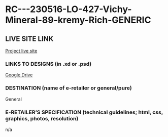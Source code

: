 # RC---230516-LO-427-Vichy-Mineral-89-kremy-Rich-GENERIC

## LIVE SITE LINK

[Project live site](https://estorelabs.github.io/RC---230516-LO-427-Vichy-Mineral-89-kremy-Rich-GENERIC/)

### LINKS TO DESIGNS (in .xd or .psd)

[Google Drive](https://drive.google.com/drive/folders/1zrZCNRWMhlwSLDHh-yZI_tRl3neDUSja)

### DESTINATION (name of e-retailer or general/pure)

General

### E-RETAILER’S SPECIFICATION (technical guidelines; html, css, graphics, photos, resolution)

n/a
